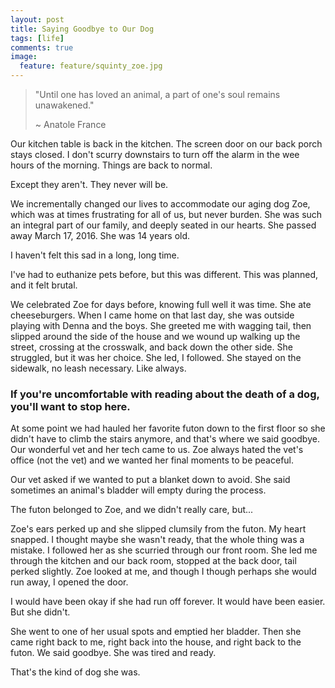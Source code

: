 ```yaml
---
layout: post
title: Saying Goodbye to Our Dog
tags: [life]
comments: true
image:
  feature: feature/squinty_zoe.jpg
---
```


> "Until one has loved an animal, a part of one's soul remains unawakened."
>
> ~ Anatole France

Our kitchen table is back in the kitchen. The screen door on our back porch stays closed. I don't scurry downstairs to turn off the alarm in the wee hours of the morning. Things are back to normal.

Except they aren't. They never will be.

We incrementally changed our lives to accommodate our aging dog Zoe, which was at times frustrating for all of us, but never burden. She was such an integral part of our family, and deeply seated in our hearts. She passed away March 17, 2016. She was 14 years old.

I haven't felt this sad in a long, long time.

I've had to euthanize pets before, but this was different. This was planned, and it felt brutal.

We celebrated Zoe for days before, knowing full well it was time. She ate cheeseburgers. When I came home on that last day, she was outside playing with Denna and the boys. She greeted me with wagging tail, then slipped around the side of the house and we wound up walking up the street, crossing at the crosswalk, and back down the other side. She struggled, but it was her choice. She led, I followed. She stayed on the sidewalk, no leash necessary. Like always.

### If you're uncomfortable with reading about the death of a dog, you'll want to stop here.

At some point we had hauled her favorite futon down to the first floor so she didn't have to climb the stairs anymore, and that's where we said goodbye. Our wonderful vet and her tech came to us. Zoe always hated the vet's office (not the vet) and we wanted her final moments to be peaceful.

Our vet asked if we wanted to put a blanket down to avoid. She said sometimes an animal's bladder will empty during the process.

The futon belonged to Zoe, and we didn't really care, but...

Zoe's ears perked up and she slipped clumsily from the futon. My heart snapped. I thought maybe she wasn't ready, that the whole thing was a mistake. I followed her as she scurried through our front room. She led me through the kitchen and our back room, stopped at the back door, tail perked slightly. Zoe looked at me, and though I though perhaps she would run away, I opened the door.

I would have been okay if she had run off forever. It would have been easier. But she didn't.

She went to one of her usual spots and emptied her bladder. Then she came right back to me, right back into the house, and right back to the futon. We said goodbye. She was tired and ready.

That's the kind of dog she was.
